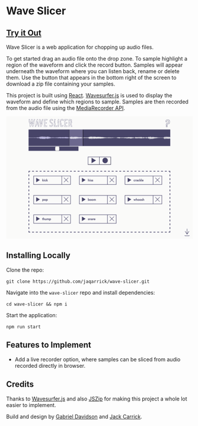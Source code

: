 # Wave Slicer
## [Try it Out](https://wave-slicer.netlify.app/)


Wave Slicer is a web application for chopping up audio files. 

To get started drag an audio file onto the drop zone. To sample highlight a region of the waveform and click the record button. Samples will appear underneath the waveform where you can listen back, rename or delete them. Use the button that appears in the bottom right of the screen to download a zip file containing your samples.

This project is built using [React](https://reactjs.org/). [Wavesurfer.js](https://wavesurfer-js.org/) is used to display the waveform and define which regions to sample. Samples are then recorded from the audio file using the [MediaRecorder API](https://developer.mozilla.org/en-US/docs/Web/API/MediaRecorder).

![screenshot](screenshots/screenshot.png)

## Installing Locally

Clone the repo:

    git clone https://github.com/jaqarrick/wave-slicer.git
Navigate into the ```wave-slicer``` repo and install dependencies:

    cd wave-slicer && npm i
Start the application:

    npm run start

## Features to Implement
- Add a live recorder option, where samples can be sliced from audio recorded directly in browser. 
## Credits

Thanks to [Wavesurfer.js](https://wavesurfer-js.org/) and also [JSZip](https://stuk.github.io/jszip/) for making this project a whole lot easier to implement.

Build and design by [Gabriel Davidson](https://github.com/gabrieldavison) and [Jack Carrick](https://github.com/jaqarrick).
